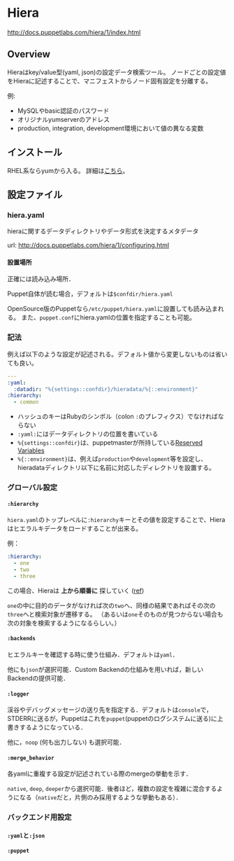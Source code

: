 # Hiera

http://docs.puppetlabs.com/hiera/1/index.html

## Overview

Hieraはkey/value型(yaml, json)の設定データ検索ツール。
ノードごとの設定値をHieraに記述することで、マニフェストからノード固有設定を分離する。

例:

- MySQLやbasic認証のパスワード
- オリジナルyumserverのアドレス
- production, integration, development環境において値の異なる変数

## インストール

RHEL系ならyumから入る。
詳細は[こちら](http://docs.puppetlabs.com/hiera/1/installing.html)。

## 設定ファイル

### hiera.yaml

hieraに関するデータディレクトリやデータ形式を決定するメタデータ

url: http://docs.puppetlabs.com/hiera/1/configuring.html

#### 設置場所

正確には読み込み場所．

Puppet自体が読む場合，デフォルトは`$confdir/hiera.yaml`

OpenSource版のPuppetなら`/etc/puppet/hiera.yaml`に設置しても読み込まれる。
また、`puppet.conf`にhiera.yamlの位置を指定することも可能。

### 記法

例えば以下のような設定が記述される。デフォルト値から変更しないものは省いても良い。

```yaml
---
:yaml:
  :datadir: "%{settings::confdir}/hieradata/%{::environment}"
:hierarchy:
  - common
```

- ハッシュのキーはRubyのシンボル（colon `:`のプレフィクス）でなければならない
- `:yaml:`にはデータディレクトリの位置を書いている
 - `%{settings::confdir}`は、puppetmasterが所持している[Reserved Variables](http://docs.puppetlabs.com/puppet/latest/reference/lang_facts_and_builtin_vars.html#variables-set-by-the-puppet-master)
 - `%{::environment}`は、例えば`production`や`development`等を設定し、hieradataディレクトリ以下に名前に対応したディレクトリを設置する。


### グローバル設定

#### `:hierarchy`

`hiera.yaml`のトップレベルに`:hierarchy`キーとその値を設定することで、Hieraはヒエラルキデータをロードすることが出来る。

例：

```yaml
:hierarchy:
  - one
  - two
  - three
```

この場合、Hieraは __上から順番に__ 探していく ([ref](http://docs.puppetlabs.com/hiera/1/hierarchy.html#ordering))

`one`の中に目的のデータがなければ次の`two`へ、同様の結果であればその次の`three`へと検索対象が遷移する。
（あるいは`one`そのものが見つからない場合も次の対象を検索するようになるらしい。）

#### `:backends`

ヒエラルキーを確認する時に使う仕組み．デフォルトは`yaml`．

他にも`json`が選択可能．Custom Backendの仕組みを用いれば，新しいBackendの提供可能．

#### `:logger`

渓谷やデバッグメッセージの送り先を指定する．デフォルトは`console`で，STDERRに送るが，Puppetはこれを`puppet`(puppetのログシステムに送る)に上書きするようになっている．

他に，`noop` (何も出力しない) も選択可能．

#### `:merge_behavior`

各yamlに重複する設定が記述されている際のmergeの挙動を示す．

`native`, `deep`, `deeper`から選択可能．後者ほど，複数の設定を複雑に混合するようになる（`native`だと，片側のみ採用するような挙動もある）．

### バックエンド用設定
#### `:yaml`と`:json`
#### `:puppet`
